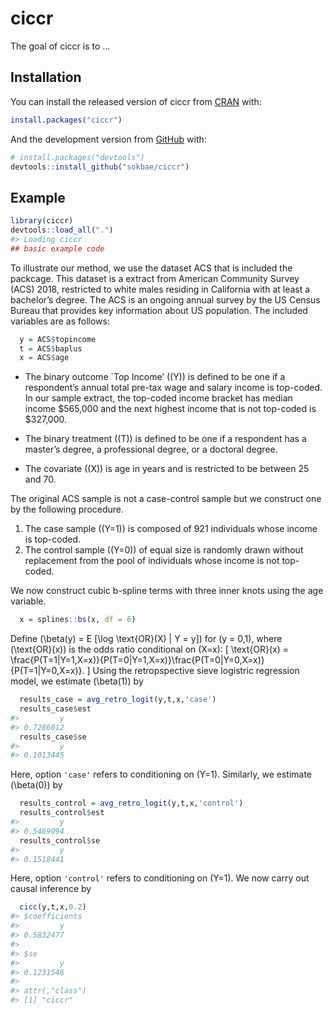 
<!-- README.md is generated from README.Rmd. Please edit that file -->

# ciccr

<!-- badges: start -->

<!-- badges: end -->

The goal of ciccr is to …

## Installation

You can install the released version of ciccr from
[CRAN](https://CRAN.R-project.org) with:

``` r
install.packages("ciccr")
```

And the development version from [GitHub](https://github.com/) with:

``` r
# install.packages("devtools")
devtools::install_github("sokbae/ciccr")
```

## Example

``` r
library(ciccr)
devtools::load_all(".")
#> Loading ciccr
## basic example code
```

To illustrate our method, we use the dataset ACS that is included the
packcage. This dataset is a extract from American Community Survey (ACS)
2018, restricted to white males residing in California with at least a
bachelor’s degree. The ACS is an ongoing annual survey by the US Census
Bureau that provides key information about US population. The included
variables are as follows:

``` r
  y = ACS$topincome
  t = ACS$baplus
  x = ACS$age
```

  - The binary outcome \`Top Income’ (\(Y\)) is defined to be one if a
    respondent’s annual total pre-tax wage and salary income is
    top-coded. In our sample extract, the top-coded income bracket has
    median income $565,000 and the next highest income that is not
    top-coded is $327,000.

  - The binary treatment (\(T\)) is defined to be one if a respondent
    has a master’s degree, a professional degree, or a doctoral degree.

  - The covariate (\(X\)) is age in years and is restricted to be
    between 25 and 70.

The original ACS sample is not a case-control sample but we construct
one by the following procedure.

1.  The case sample \((Y=1)\) is composed of 921 individuals whose
    income is top-coded.
2.  The control sample \((Y=0)\) of equal size is randomly drawn without
    replacement from the pool of individuals whose income is not
    top-coded.

We now construct cubic b-spline terms with three inner knots using the
age variable.

``` r
  x = splines::bs(x, df = 6)
```

Define \(\beta(y) = E [\log \text{OR}(X) | Y = y]\) for \(y = 0,1\),
where \(\text{OR}(x)\) is the odds ratio conditional on \(X=x\): \[
\text{OR}(x) = \frac{P(T=1|Y=1,X=x)}{P(T=0|Y=1,X=x)}\frac{P(T=0|Y=0,X=x)}{P(T=1|Y=0,X=x)}.
\] Using the retropspective sieve logistric regression model, we
estimate \(\beta(1)\) by

``` r
  results_case = avg_retro_logit(y,t,x,'case')
  results_case$est
#>         y 
#> 0.7286012
  results_case$se
#>         y 
#> 0.1013445
```

Here, option `'case'` refers to conditioning on \(Y=1\). Similarly, we
estimate \(\beta(0)\) by

``` r
  results_control = avg_retro_logit(y,t,x,'control')
  results_control$est
#>         y 
#> 0.5469094
  results_control$se
#>         y 
#> 0.1518441
```

Here, option `'control'` refers to conditioning on \(Y=1\). We now carry
out causal inference by

``` r
  cicc(y,t,x,0.2)
#> $coefficients
#>         y 
#> 0.5832477 
#> 
#> $se
#>         y 
#> 0.1231546 
#> 
#> attr(,"class")
#> [1] "ciccr"
```
